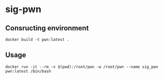 # sig-pwn

## Consructing environment

```shell
docker build -t pwn:latest .
```

## Usage

```shell
docker run -it --rm -v $(pwd):/root/pwn -w /root/pwn --name sig_pwn pwn:latest /bin/bash
```

